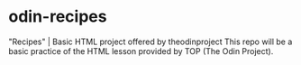 # odin-recipes
"Recipes" |  Basic HTML project offered by theodinproject
This repo will be a basic practice of the HTML lesson provided by TOP (The Odin Project).